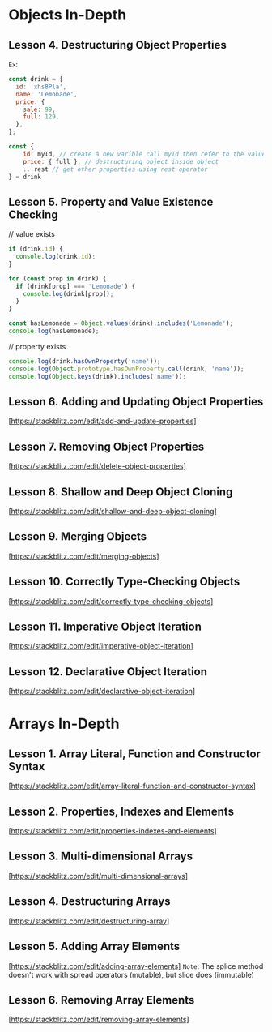 # Objects In-Depth
## Lesson 4. Destructuring Object Properties

`Ex`:

```javascript
const drink = {
  id: 'xhs8Pla',
  name: 'Lemonade',
  price: {
    sale: 99,
    full: 129,
  },
};
```

```javascript
const {
	id: myId, // create a new varible call myId then refer to the value of property 'id'
	price: { full }, // destructuring object inside object
	...rest // get other properties using rest operator
} = drink
```

## Lesson 5. Property and Value Existence Checking

// value exists
```javascript
if (drink.id) {
  console.log(drink.id);
}

for (const prop in drink) {
  if (drink[prop] === 'Lemonade') {
    console.log(drink[prop]);
  }
}
```
```javascript
const hasLemonade = Object.values(drink).includes('Lemonade');
console.log(hasLemonade);
```

// property exists
```javascript
console.log(drink.hasOwnProperty('name'));
console.log(Object.prototype.hasOwnProperty.call(drink, 'name'));
console.log(Object.keys(drink).includes('name'));
```

## Lesson 6. Adding and Updating Object Properties
[https://stackblitz.com/edit/add-and-update-properties]

## Lesson 7. Removing Object Properties
[https://stackblitz.com/edit/delete-object-properties]

## Lesson 8. Shallow and Deep Object Cloning
[https://stackblitz.com/edit/shallow-and-deep-object-cloning]

## Lesson 9. Merging Objects
[https://stackblitz.com/edit/merging-objects]

## Lesson 10. Correctly Type-Checking Objects
[https://stackblitz.com/edit/correctly-type-checking-objects]

## Lesson 11. Imperative Object Iteration
[https://stackblitz.com/edit/imperative-object-iteration]

## Lesson 12. Declarative Object Iteration
[https://stackblitz.com/edit/declarative-object-iteration]

# Arrays In-Depth
## Lesson 1. Array Literal, Function and Constructor Syntax
[https://stackblitz.com/edit/array-literal-function-and-constructor-syntax]

## Lesson 2. Properties, Indexes and Elements
[https://stackblitz.com/edit/properties-indexes-and-elements]

## Lesson 3. Multi-dimensional Arrays
[https://stackblitz.com/edit/multi-dimensional-arrays]

## Lesson 4. Destructuring Arrays
[https://stackblitz.com/edit/destructuring-array]

## Lesson 5. Adding Array Elements
[https://stackblitz.com/edit/adding-array-elements]
`Note`: The splice method doesn't work with spread operators (mutable), but slice does (immutable)

## Lesson 6. Removing Array Elements
[https://stackblitz.com/edit/removing-array-elements]